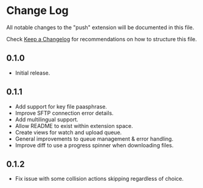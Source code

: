 # Change Log
All notable changes to the "push" extension will be documented in this file.

Check [Keep a Changelog](http://keepachangelog.com/) for recommendations on how to structure this file.

## 0.1.0
- Initial release.

## 0.1.1
- Add support for key file paasphrase.
- Improve SFTP connection error details.
- Add multilingual support.
- Allow README to exist within extension space.
- Create views for watch and upload queue.
- General improvements to queue management & error handling.
- Improve diff to use a progress spinner when downloading files.

## 0.1.2
 - Fix issue with some collision actions skipping regardless of choice.